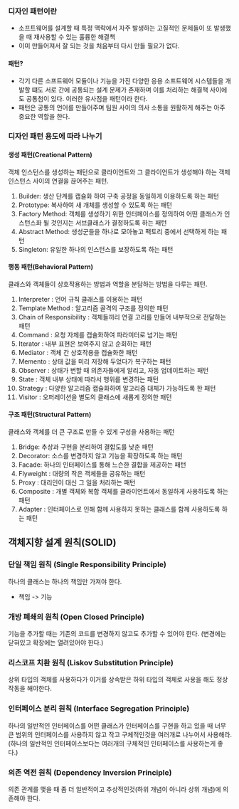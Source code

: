 ### 디자인 패턴이란

- 소프트웨어를 설계할 때 특정 맥락에서 자주 발생하는 고질적인 문제들이 또 발생했을 때 재사용할 수 있는 훌륭한 해결책
- 이미 만들어져서 잘 되는 것을 처음부터 다시 만들 필요가 없다.

#### 패턴?

- 각기 다른 소프트웨어 모듈이나 기능을 가진 다양한 응용 소프트웨어 시스템들을 개발할 떄도 서로 간에 공통되는 설계 문제가 존재하며 이를 처리하는 해결책 사이에도 공통첨이 있다. 이러한 유사점을 패턴이라 한다.
- 패턴은 공통의 언어를 만들어주며 팀원 사이의 의사 소통을 원활하게 해주는 아주 중요한 역할을 한다.

### 디자인 패턴 용도에 따라 나누기

#### 생성 패턴(Creational Pattern)

객체 인스턴스를 생성하는 패턴으로 클라이언트와 그 클라이언트가 생성해야 하는 객체 인스턴스 사이의 연결을 끊어주는 패턴.
1) Builder: 생산 단계를 캡슐화 하여 구축 공정을 동일하게 이용하도록 하는 패턴
2) Prototype: 복사하여 새 개체를 생성할 수 있도록 하는 패턴
3) Factory Method: 객체를 생성하기 위한 인터페이스를 정의하여 어떤 클래스가 인스턴스화 될 것인지는 서브클래스가 결정하도록 하는 패턴
4) Abstract Method: 생성군들을 하나로 모아놓고 팩토리 중에서 선택하게 하는 패턴
5) Singleton: 유일한 하나의 인스턴스를 보장하도록 하는 패턴

#### 행동 패턴(Behavioral Pattern)

클래스와 객체들이 상호작용하는 방법과 역할을 분담하는 방법을 다루는 패턴.
1) Interpreter : 언어 규칙 클래스를 이용하는 패턴
2) Template Method : 알고리즘 골격의 구조를 정의한 패턴
3) Chain of Responsibility : 객체들끼리 연결 고리를 만들어 내부적으로 전달하는 패턴
4) Command : 요청 자체를 캡슐화하여 파라미터로 넘기는 패턴
5) Iterator : 내부 표현은 보여주지 않고 순회하는 패턴
6) Mediator : 객체 간 상호작용을 캡슐화한 패턴
7) Memento : 상태 값을 미리 저장해 두었다가 복구하는 패턴
8) Observer : 상태가 변할 때 의존자들에게 알리고, 자동 업데이트하는 패턴
9) State : 객체 내부 상태에 따라서 행위를 변경하는 패턴
10) Strategy : 다양한 알고리즘 캡슐화하여 알고리즘 대체가 가능하도록 한 패턴
11) Visitor : 오퍼레이션을 별도의 클래스에 새롭게 정의한 패턴

#### 구조 패턴(Structural Pattern)

클래스와 객체를 더 큰 구조로 만들 수 있게 구성을 사용하는 패턴
1) Bridge: 추상과 구현을 분리하여 결합도를 낮춘 패턴
2) Decorator: 소스를 변경하지 않고 기능을 확장하도록 하는 패턴
3) Facade: 하나의 인터페이스를 통해 느슨한 결합을 제공하는 패턴
4) Flyweight : 대량의 작은 객체들을 공유하는 패턴
5) Proxy : 대리인이 대신 그 일을 처리하는 패턴
6) Composite : 개별 객체와 복합 객체를 클라이언트에서 동일하게 사용하도록 하는 패턴
7) Adapter : 인터페이스로 인해 함께 사용하지 못하는 클래스를 함께 사용하도록 하는 패턴

## 객체지향 설계 원칙(SOLID)

### 단일 책임 원칙 (Single Responsibility Principle)

하나의 클래스는 하나의 책임만 가져야 한다.
- 책임 -> 기능

### 개방 폐쇄의 원칙 (Open Closed Principle)

기능을 추가할 때는 기존의 코드를 변경하지 않고도 추가할 수 있어야 한다.
(변경에는 닫혀있고 확장에는 열려있어야 한다.)

### 리스코프 치환 원칙 (Liskov Substitution Principle)

상위 타입의 객체를 사용하다가 이거를 상속받은 하위 타입의 객체로 사용을 해도 정상 작동을 해야한다.

### 인터페이스 분리 원칙 (Interface Segregation Principle)

하나의 일반적인 인터페이스를 어떤 클래스가 인터페이스를 구현을 하고 있을 때 너무 큰 범위의 인터페이스를
사용하지 않고 작고 구체적인것을 여러개로 나누어서 사용해라.
(하나의 일반적인 인터페이스보다는 여러개의 구체적인 인터페이스를 사용하는게 좋다.)

### 의존 역전 원칙 (Dependency Inversion Principle)

의존 관계를 맺을 때 좀 더 일반적이고 추상적인것(하위 개념이 아니라 상위 개념)에 의존해야 한다.

